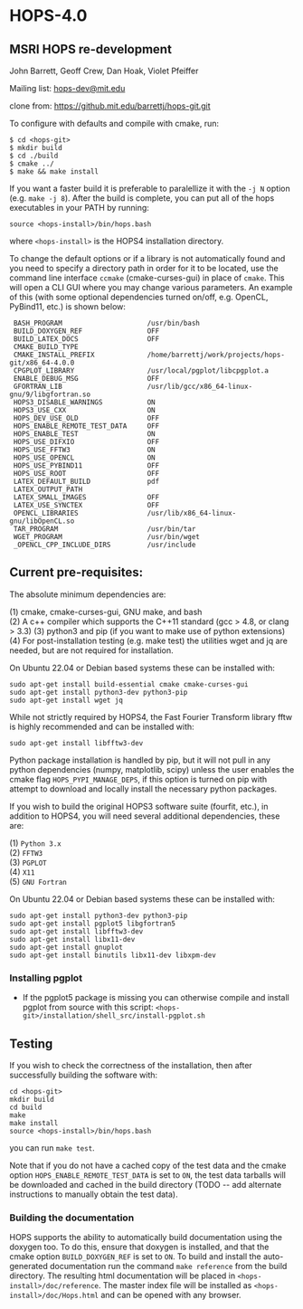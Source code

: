 # HOPS-4.0
## MSRI HOPS re-development
John Barrett, Geoff Crew, Dan Hoak, Violet Pfeiffer

Mailing list: hops-dev@mit.edu

clone from: https://github.mit.edu/barrettj/hops-git.git

To configure with defaults and compile with cmake, run:

`$ cd <hops-git>` \
`$ mkdir build` \
`$ cd ./build` \
`$ cmake ../` \
`$ make && make install`

If you want a faster build it is preferable to paralellize it with the `-j N` option (e.g. `make -j 8`).
After the build is complete, you can put all of the hops executables in your PATH by running:

`source <hops-install>/bin/hops.bash`

where `<hops-install>` is the HOPS4 installation directory.

To change the default options or if a library is not automatically found and you
need to specify a directory path in order for it to be located, use the command
line interface `ccmake` (cmake-curses-gui) in place of `cmake`. This will open a CLI
GUI where you may change various parameters. An example of this (with some optional
dependencies turned on/off, e.g. OpenCL, PyBind11, etc.) is shown below:
```
 BASH_PROGRAM                     /usr/bin/bash                                                                                                                                                           
 BUILD_DOXYGEN_REF                OFF                                                                                                                                                                     
 BUILD_LATEX_DOCS                 OFF                                                                                                                                                                     
 CMAKE_BUILD_TYPE                                                                                                                                                                                         
 CMAKE_INSTALL_PREFIX             /home/barrettj/work/projects/hops-git/x86_64-4.0.0                                                                                                                      
 CPGPLOT_LIBRARY                  /usr/local/pgplot/libcpgplot.a                                                                                                                                          
 ENABLE_DEBUG_MSG                 OFF                                                                                                                                                                     
 GFORTRAN_LIB                     /usr/lib/gcc/x86_64-linux-gnu/9/libgfortran.so                                                                                                                          
 HOPS3_DISABLE_WARNINGS           ON                                                                                                                                                                      
 HOPS3_USE_CXX                    ON                                                                                                                                                                      
 HOPS_DEV_USE_OLD                 OFF                                                                                                                                                                     
 HOPS_ENABLE_REMOTE_TEST_DATA     OFF                                                                                                                                                                     
 HOPS_ENABLE_TEST                 ON                                                                                                                                                                      
 HOPS_USE_DIFXIO                  OFF                                                                                                                                                                     
 HOPS_USE_FFTW3                   ON                                                                                                                                                                      
 HOPS_USE_OPENCL                  ON                                                                                                                                                                      
 HOPS_USE_PYBIND11                OFF                                                                                                                                                                     
 HOPS_USE_ROOT                    OFF                                                                                                                                                                     
 LATEX_DEFAULT_BUILD              pdf                                                                                                                                                                     
 LATEX_OUTPUT_PATH                                                                                                                                                                                        
 LATEX_SMALL_IMAGES               OFF                                                                                                                                                                     
 LATEX_USE_SYNCTEX                OFF                                                                                                                                                                     
 OPENCL_LIBRARIES                 /usr/lib/x86_64-linux-gnu/libOpenCL.so                                                                                                                                  
 TAR_PROGRAM                      /usr/bin/tar                                                                                                                                                            
 WGET_PROGRAM                     /usr/bin/wget                                                                                                                                                           
 _OPENCL_CPP_INCLUDE_DIRS         /usr/include    
```



<!-- ## Alternate build with Automake

An alternate build path is available via the GNU auto build tools (autoconf, automake, etc.).  A top-level build script autogen.sh (which takes --help) can be used to build everything.  As usual with autoconfigured scripts, environment variables may need to be set to get it all to work.  For example:

`$ ./autogen.sh --help` \
`$ HOPS_CONFIGURE_ARGS='CXXFLAGS=-std=c++11 --enable-gcov' \` \
`  ./autogen.sh true false false centos-7` \
`$ HOPS_CONFIGURE_ARGS='--enable-gcov' \` \
`  ./autogen.sh true false false fedora-33`

(The true/false directives control what the script does, and the last
argument is appended to the name of the build directory--here we use it
to indicate what was needed on two Red Hat flavor OSs.) -->

## Current pre-requisites:

The absolute minimum dependencies are:

(1) cmake, cmake-curses-gui, GNU make, and bash \
(2) A c++ compiler which supports the C++11 standard (gcc > 4.8, or clang > 3.3)
(3) python3 and pip (if you want to make use of python extensions)
(4) For post-installation testing (e.g. make test) the utilities wget and jq are needed, but are not required for installation.

On Ubuntu 22.04 or Debian based systems these can be installed with:

```
sudo apt-get install build-essential cmake cmake-curses-gui
sudo apt-get install python3-dev python3-pip
sudo apt-get install wget jq
```

While not strictly required by HOPS4, the Fast Fourier Transform library fftw is highly recommended and can be installed with:
```
sudo apt-get install libfftw3-dev
```

Python package installation is handled by pip, but it will not pull in any python dependencies (numpy, matplotlib, scipy) unless the user enables the cmake flag `HOPS_PYPI_MANAGE_DEPS`,
if this option is turned on pip with attempt to download and locally install the necessary python packages.

If you wish to build the original HOPS3 software suite (fourfit, etc.), in addition to HOPS4, you will need
several additional dependencies, these are:

(1) `Python 3.x` \
(2) `FFTW3` \
(3) `PGPLOT` \
(4) `X11` \
(5) `GNU Fortran`

On Ubuntu 22.04 or Debian based systems these can be installed with:

```
sudo apt-get install python3-dev python3-pip
sudo apt-get install pgplot5 libgfortran5
sudo apt-get install libfftw3-dev
sudo apt-get install libx11-dev
sudo apt-get install gnuplot
sudo apt-get install binutils libx11-dev libxpm-dev
```

### Installing pgplot
* If the pgplot5 package is missing you can otherwise compile and install pgplot from source with this script:
  `<hops-git>/installation/shell_src/install-pgplot.sh`


## Testing
If you wish to check the correctness of the installation, then after successfully building the software with:
```
cd <hops-git>
mkdir build
cd build
make
make install
source <hops-install>/bin/hops.bash
```
you can run `make test`.

Note that if you do not have a cached copy of the test data and the cmake option `HOPS_ENABLE_REMOTE_TEST_DATA` is set to `ON`, the test data
tarballs will be downloaded and cached in the build directory (TODO -- add alternate instructions to manually obtain the test data).

### Building the documentation
HOPS supports the ability to automatically build documentation using the doxygen too. To do this, ensure that doxygen is installed, and that the
cmake option `BUILD_DOXYGEN_REF` is set to `ON`. To build and install the auto-generated documentation run the command `make reference` from the build directory.
The resulting html documentation will be placed in `<hops-install>/doc/reference`. The master index file will be installed as `<hops-install>/doc/Hops.html` and can
be opened with any browser.


<!-- Currently HOPS supports the ability to run `make distcheck` from the build directory assuming `make` was used to build the project instead of `cmake`.
`distcheck` is not currently compatible with `cmake`. `distcheck` checks that the tarball distribution is in working order and all the necessary files are included. -->

<!-- ## Documentation Dependencies
### Ubuntu packages
(1) `texlive-full` \
(2) `graphviz` \
(3) `doxygen` \
(4) `sphinx-common`
pkg-config, csh, autoconf, libtool, xorg, openbox, libx11-dev, fftw3, fftw3-dev
python3-sphinx, python3-dev, python-dev, swig, help2man


### Fedora packages
### NixOS packages
(1) `texlive.combined.scheme-full` \
(2) `graphviz` \
(3) `doxygen`



### Building the documentation
HOPS supports the ability to build the documentation as well as the code with `make` by doing the following:
`cd hops-git/` \
`./autogen.sh` \
Copy the output of the configure script that looks something like configure=/some/path
Paste that in your shell and run it. \
`cd ../` \
`mkdir ambld-4.0` \
`cd ambld-4.0` \
`$configure --enable-devel --enable-docs CC=clang --enable-doxy` \
`make all check install`

An equivalent build process using the GNU autotools is also available
using the script autogen.sh which accepts a --help argument for usage. -->
